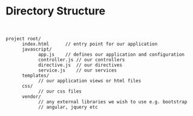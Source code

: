 Directory Structure
===================

 

~~~~~~~~~~~~~~~~~~~~~~~~~~~~~~~~~~~~~~~~~~~~~~~~~~~~~~~~~~~~~~~~~~~~~~~~~~~~~~~~
project root/
      index.html      // entry point for our application
      javascript/
            app.js    // defines our application and configuration
            controller.js // our controllers
            directive.js  // our directives
            service.js    // our services
      templates/
            // our application views or html files
      css/
            // our css files
      vendor/
            // any external libraries we wish to use e.g. bootstrap
            // angular, jquery etc
~~~~~~~~~~~~~~~~~~~~~~~~~~~~~~~~~~~~~~~~~~~~~~~~~~~~~~~~~~~~~~~~~~~~~~~~~~~~~~~~
